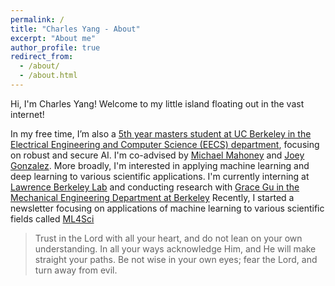 ```yaml
---
permalink: /
title: "Charles Yang - About"
excerpt: "About me"
author_profile: true
redirect_from:
  - /about/
  - /about.html
---
```


Hi, I'm Charles Yang! Welcome to my little island floating out in the vast internet!

In my free time, I’m also a [5th year masters student at UC Berkeley in the Electrical Engineering and Computer Science (EECS) department](https://eecs.berkeley.edu/academics/graduate/industry-programs/5yrms)</a>, focusing on robust and secure AI. I'm co-advised by [Michael Mahoney](https://www.stat.berkeley.edu/~mmahoney/) and [Joey Gonzalez](https://people.eecs.berkeley.edu/~jegonzal/). More broadly, I'm interested in applying machine learning and deep learning to various scientific applications. I'm currently interning at [Lawrence Berkeley Lab](https://www.lbl.gov/) and conducting research with [Grace Gu in the Mechanical Engineering Department at Berkeley](https://gu.berkeley.edu/)
Recently, I started a newsletter focusing on applications of machine learning to various scientific fields called [ML4Sci](https://ml4sci.substack.com/)

>    Trust in the Lord with all your heart, and do not lean on your own understanding. In all your ways acknowledge Him,
    and He will make straight your paths. Be not wise in your own eyes;
    fear the Lord, and turn away from evil.
